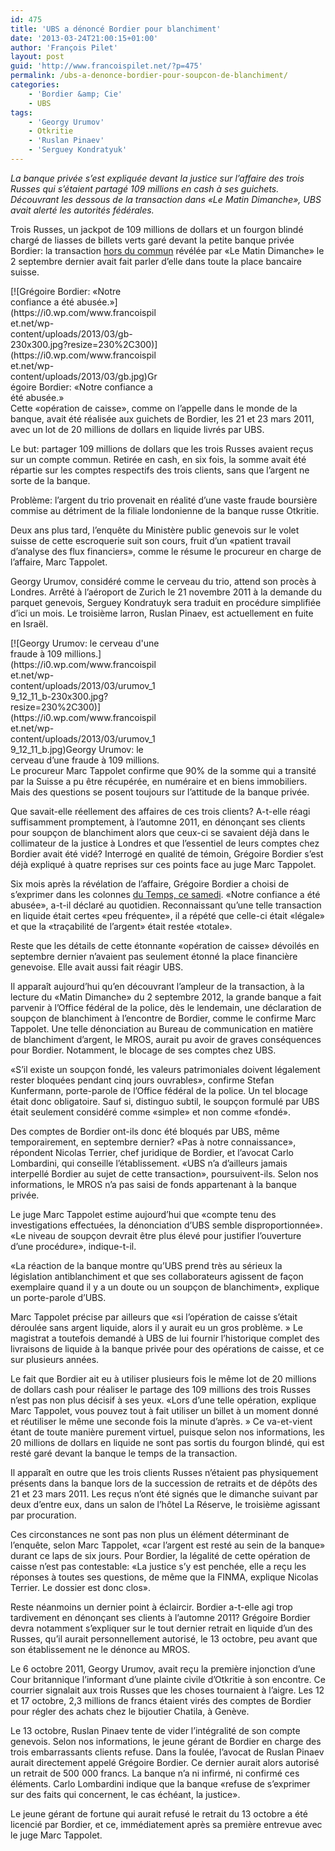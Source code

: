 ```yaml
---
id: 475
title: 'UBS a dénoncé Bordier pour blanchiment'
date: '2013-03-24T21:00:15+01:00'
author: 'François Pilet'
layout: post
guid: 'http://www.francoispilet.net/?p=475'
permalink: /ubs-a-denonce-bordier-pour-soupcon-de-blanchiment/
categories:
    - 'Bordier &amp; Cie'
    - UBS
tags:
    - 'Georgy Urumov'
    - Otkritie
    - 'Ruslan Pinaev'
    - 'Serguey Kondratyuk'
---
```


*La banque privée s’est expliquée devant la justice sur l’affaire des trois Russes qui s’étaient partagé 109 millions en cash à ses guichets. Découvrant les dessous de la transaction dans «Le Matin Dimanche», UBS avait alerté les autorités fédérales.*

Trois Russes, un jackpot de 109 millions de dollars et un fourgon blindé chargé de liasses de billets verts garé devant la petite banque privée Bordier: la transaction [hors du commun](http://www.francoispilet.net/chez-bordier-trois-escrocs-avec-109-millions-au-guichet/) révélée par «Le Matin Dimanche» le 2 septembre dernier avait fait parler d’elle dans toute la place bancaire suisse.

<div class="wp-caption alignleft" id="attachment_486" style="width: 240px">[![Grégoire Bordier: «Notre confiance a été abusée.»](https://i0.wp.com/www.francoispilet.net/wp-content/uploads/2013/03/gb-230x300.jpg?resize=230%2C300)](https://i0.wp.com/www.francoispilet.net/wp-content/uploads/2013/03/gb.jpg)Grégoire Bordier: «Notre confiance a été abusée.»

</div>Cette «opération de caisse», comme on l’appelle dans le monde de la banque, avait été réalisée aux guichets de Bordier, les 21 et 23 mars 2011, avec un lot de 20 millions de dollars en liquide livrés par UBS.

Le but: partager 109 millions de dollars que les trois Russes avaient reçus sur un compte commun. Retirée en cash, en six fois, la somme avait été répartie sur les comptes respectifs des trois clients, sans que l’argent ne sorte de la banque.

Problème: l’argent du trio provenait en réalité d’une vaste fraude boursière commise au détriment de la filiale londonienne de la banque russe Otkritie.

Deux ans plus tard, l’enquête du Ministère public genevois sur le volet suisse de cette escroquerie suit son cours, fruit d’un «patient travail d’analyse des flux financiers», comme le résume le procureur en charge de l’affaire, Marc Tappolet.

Georgy Urumov, considéré comme le cerveau du trio, attend son procès à Londres. Arrêté à l’aéroport de Zurich le 21 novembre 2011 à la demande du parquet genevois, Serguey Kondratuyk sera traduit en procédure simplifiée d’ici un mois. Le troisième larron, Ruslan Pinaev, est actuellement en fuite en Israël.

<div class="wp-caption alignright" id="attachment_484" style="width: 240px">[![Georgy Urumov: le cerveau d'une fraude à 109 millions.](https://i0.wp.com/www.francoispilet.net/wp-content/uploads/2013/03/urumov_19_12_11_b-230x300.jpg?resize=230%2C300)](https://i0.wp.com/www.francoispilet.net/wp-content/uploads/2013/03/urumov_19_12_11_b.jpg)Georgy Urumov: le cerveau d’une fraude à 109 millions.

</div>Le procureur Marc Tappolet confirme que 90% de la somme qui a transité par la Suisse a pu être récupérée, en numéraire et en biens immobiliers. Mais des questions se posent toujours sur l’attitude de la banque privée.

Que savait-elle réellement des affaires de ces trois clients? A-t-elle réagi suffisamment promptement, à l’automne 2011, en dénonçant ses clients pour soupçon de blanchiment alors que ceux-ci se savaient déjà dans le collimateur de la justice à Londres et que l’essentiel de leurs comptes chez Bordier avait été vidé? Interrogé en qualité de témoin, Grégoire Bordier s’est déjà expliqué à quatre reprises sur ces points face au juge Marc Tappolet.

Six mois après la révélation de l’affaire, Grégoire Bordier a choisi de s’exprimer dans les colonnes [du Temps, ce samedi](http://www.letemps.ch/Page/Uuid/5e21753e-9332-11e2-a4ba-4ec24fb4b947#.UVCtnVuu_Gk). «Notre confiance a été abusée», a-t-il déclaré au quotidien. Reconnaissant qu’une telle transaction en liquide était certes «peu fréquente», il a répété que celle-ci était «légale» et que la «traçabilité de l’argent» était restée «totale».

Reste que les détails de cette étonnante «opération de caisse» dévoilés en septembre dernier n’avaient pas seulement étonné la place financière genevoise. Elle avait aussi fait réagir UBS.

Il apparaît aujourd’hui qu’en découvrant l’ampleur de la transaction, à la lecture du «Matin Dimanche» du 2 septembre 2012, la grande banque a fait parvenir à l’Office fédéral de la police, dès le lendemain, une déclaration de soupçon de blanchiment à l’encontre de Bordier, comme le confirme Marc Tappolet. Une telle dénonciation au Bureau de communication en matière de blanchiment d’argent, le MROS, aurait pu avoir de graves conséquences pour Bordier. Notamment, le blocage de ses comptes chez UBS.

«S’il existe un soupçon fondé, les valeurs patrimoniales doivent légalement rester bloquées pendant cinq jours ouvrables», confirme Stefan Kunfermann, porte-parole de l’Office fédéral de la police. Un tel blocage était donc obligatoire. Sauf si, distinguo subtil, le soupçon formulé par UBS était seulement considéré comme «simple» et non comme «fondé».

Des comptes de Bordier ont-ils donc été bloqués par UBS, même temporairement, en septembre dernier? «Pas à notre connaissance», répondent Nicolas Terrier, chef juridique de Bordier, et l’avocat Carlo Lombardini, qui conseille l’établissement. «UBS n’a d’ailleurs jamais interpellé Bordier au sujet de cette transaction», poursuivent-ils. Selon nos informations, le MROS n’a pas saisi de fonds appartenant à la banque privée.

Le juge Marc Tappolet estime aujourd’hui que «compte tenu des investigations effectuées, la dénonciation d’UBS semble disproportionnée». «Le niveau de soupçon devrait être plus élevé pour justifier l’ouverture d’une procédure», indique-t-il.

«La réaction de la banque montre qu’UBS prend très au sérieux la législation antiblanchiment et que ses collaborateurs agissent de façon exemplaire quand il y a un doute ou un soupçon de blanchiment», explique un porte-parole d’UBS.

Marc Tappolet précise par ailleurs que «si l’opération de caisse s’était déroulée sans argent liquide, alors il y aurait eu un gros problème. » Le magistrat a toutefois demandé à UBS de lui fournir l’historique complet des livraisons de liquide à la banque privée pour des opérations de caisse, et ce sur plusieurs années.

Le fait que Bordier ait eu à utiliser plusieurs fois le même lot de 20 millions de dollars cash pour réaliser le partage des 109 millions des trois Russes n’est pas non plus décisif à ses yeux. «Lors d’une telle opération, explique Marc Tappolet, vous pouvez tout à fait utiliser un billet à un moment donné et réutiliser le même une seconde fois la minute d’après. » Ce va-et-vient étant de toute manière purement virtuel, puisque selon nos informations, les 20 millions de dollars en liquide ne sont pas sortis du fourgon blindé, qui est resté garé devant la banque le temps de la transaction.

Il apparaît en outre que les trois clients Russes n’étaient pas physiquement présents dans la banque lors de la succession de retraits et de dépôts des 21 et 23 mars 2011. Les reçus n’ont été signés que le dimanche suivant par deux d’entre eux, dans un salon de l’hôtel La Réserve, le troisième agissant par procuration.

Ces circonstances ne sont pas non plus un élément déterminant de l’enquête, selon Marc Tappolet, «car l’argent est resté au sein de la banque» durant ce laps de six jours. Pour Bordier, la légalité de cette opération de caisse n’est pas contestable: «La justice s’y est penchée, elle a reçu les réponses à toutes ses questions, de même que la FINMA, explique Nicolas Terrier. Le dossier est donc clos».

Reste néanmoins un dernier point à éclaircir. Bordier a-t-elle agi trop tardivement en dénonçant ses clients à l’automne 2011? Grégoire Bordier devra notamment s’expliquer sur le tout dernier retrait en liquide d’un des Russes, qu’il aurait personnellement autorisé, le 13 octobre, peu avant que son établissement ne le dénonce au MROS.

Le 6 octobre 2011, Georgy Urumov, avait reçu la première injonction d’une Cour britannique l’informant d’une plainte civile d’Otkritie à son encontre. Ce courrier signalait aux trois Russes que les choses tournaient à l’aigre. Les 12 et 17 octobre, 2,3 millions de francs étaient virés des comptes de Bordier pour régler des achats chez le bijoutier Chatila, à Genève.

Le 13 octobre, Ruslan Pinaev tente de vider l’intégralité de son compte genevois. Selon nos informations, le jeune gérant de Bordier en charge des trois embarrassants clients refuse. Dans la foulée, l’avocat de Ruslan Pinaev aurait directement appelé Grégoire Bordier. Ce dernier aurait alors autorisé un retrait de 500 000 francs. La banque n’a ni infirmé, ni confirmé ces éléments. Carlo Lombardini indique que la banque «refuse de s’exprimer sur des faits qui concernent, le cas échéant, la justice».

Le jeune gérant de fortune qui aurait refusé le retrait du 13 octobre a été licencié par Bordier, et ce, immédiatement après sa première entrevue avec le juge Marc Tappolet.